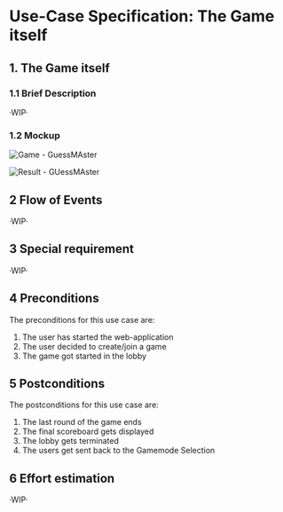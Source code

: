 # Use-Case Specification: The Game itself

## 1. The Game itself

### 1.1 Brief Description

·WIP·

### 1.2 Mockup

![Game - GuessMAster](https://user-images.githubusercontent.com/62339676/197514378-c540e0fe-5ea0-4e44-860c-07fdc3ed95ac.png)

![Result - GUessMAster](https://user-images.githubusercontent.com/62339676/197514991-3a84846f-af7b-4a2b-a50b-cffdf31f59e8.png)

## 2 Flow of Events

·WIP·

## 3 Special requirement

·WIP·

## 4 Preconditions

The preconditions for this use case are:

  1. The user has started the web-application
  2. The user decided to create/join a game
  3. The game got started in the lobby

## 5 Postconditions  

The postconditions for this use case are:

  1. The last round of the game ends
  2. The final scoreboard gets displayed
  3. The lobby gets terminated
  4. The users get sent back to the Gamemode Selection

## 6 Effort estimation 

·WIP·
